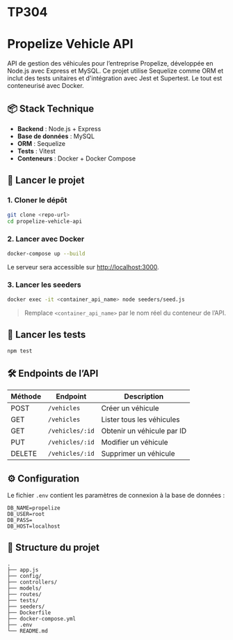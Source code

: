 # TP304

# Propelize Vehicle API

API de gestion des véhicules pour l’entreprise Propelize, développée en Node.js avec Express et MySQL. Ce projet utilise Sequelize comme ORM et inclut des tests unitaires et d'intégration avec Jest et Supertest. Le tout est conteneurisé avec Docker.

## 📦 Stack Technique

- **Backend** : Node.js + Express  
- **Base de données** : MySQL  
- **ORM** : Sequelize  
- **Tests** : Vitest 
- **Conteneurs** : Docker + Docker Compose

## 🚀 Lancer le projet

### 1. Cloner le dépôt

```bash
git clone <repo-url>
cd propelize-vehicle-api
```

### 2. Lancer avec Docker

```bash
docker-compose up --build
```

Le serveur sera accessible sur [http://localhost:3000](http://localhost:3000).

### 3. Lancer les seeders

```bash
docker exec -it <container_api_name> node seeders/seed.js
```

> Remplace `<container_api_name>` par le nom réel du conteneur de l’API.

## 🔬 Lancer les tests

```bash
npm test
```

## 🛠️ Endpoints de l’API

| Méthode | Endpoint         | Description                    |
|---------|------------------|--------------------------------|
| POST    | `/vehicles`      | Créer un véhicule              |
| GET     | `/vehicles`      | Lister tous les véhicules      |
| GET     | `/vehicles/:id`  | Obtenir un véhicule par ID     |
| PUT     | `/vehicles/:id`  | Modifier un véhicule           |
| DELETE  | `/vehicles/:id`  | Supprimer un véhicule          |

## ⚙️ Configuration

Le fichier `.env` contient les paramètres de connexion à la base de données :

```env
DB_NAME=propelize
DB_USER=root
DB_PASS=
DB_HOST=localhost
```

## 📁 Structure du projet

```
.
├── app.js
├── config/
├── controllers/
├── models/
├── routes/
├── tests/
├── seeders/
├── Dockerfile
├── docker-compose.yml
├── .env
└── README.md
```
